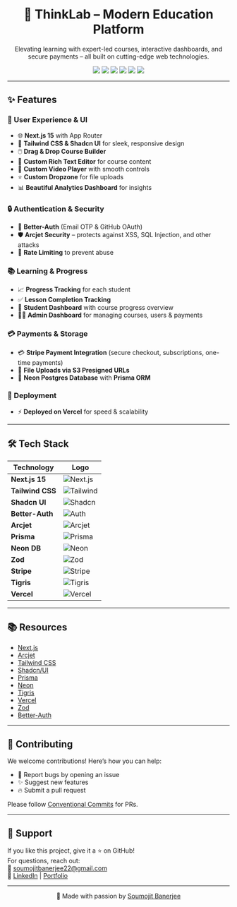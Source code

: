 <h1 align="center">🚀 ThinkLab – Modern Education Platform</h1>

<p align="center">
  Elevating learning with expert-led courses, interactive dashboards, and secure payments – 
  all built on cutting-edge web technologies.
</p>

<p align="center">
  <img src="https://img.shields.io/badge/Next.js-000000?style=for-the-badge&logo=nextdotjs&logoColor=white" />
  <img src="https://img.shields.io/badge/TailwindCSS-38B2AC?style=for-the-badge&logo=tailwind-css&logoColor=white" />
  <img src="https://img.shields.io/badge/Shadcn_UI-000000?style=for-the-badge&logo=radix-ui&logoColor=white" />
  <img src="https://img.shields.io/badge/Prisma-2D3748?style=for-the-badge&logo=prisma&logoColor=white" />
  <img src="https://img.shields.io/badge/Stripe-635BFF?style=for-the-badge&logo=stripe&logoColor=white" />
  <img src="https://img.shields.io/badge/Vercel-000000?style=for-the-badge&logo=vercel&logoColor=white" />
</p>

---

## ✨ Features  

### 🎨 User Experience & UI
- 🌐 **Next.js 15** with App Router  
- 🎨 **Tailwind CSS & Shadcn UI** for sleek, responsive design  
- 🖱️ **Drag & Drop Course Builder**  
- 📝 **Custom Rich Text Editor** for course content  
- 🎥 **Custom Video Player** with smooth controls  
- ⭐ **Custom Dropzone** for file uploads  
- 📊 **Beautiful Analytics Dashboard** for insights  

### 🔒 Authentication & Security
- 🔑 **Better-Auth** (Email OTP & GitHub OAuth)  
- 🛡️ **Arcjet Security** – protects against XSS, SQL Injection, and other attacks  
- 🚫 **Rate Limiting** to prevent abuse  

### 📚 Learning & Progress
- 📈 **Progress Tracking** for each student  
- ✅ **Lesson Completion Tracking**  
- 👤 **Student Dashboard** with course progress overview  
- 🧑‍💼 **Admin Dashboard** for managing courses, users & payments  

### 💳 Payments & Storage
- 💳 **Stripe Payment Integration** (secure checkout, subscriptions, one-time payments)  
- 📁 **File Uploads via S3 Presigned URLs**  
- 💾 **Neon Postgres Database** with **Prisma ORM**  

### 🚀 Deployment
- ⚡ **Deployed on Vercel** for speed & scalability  

---

## 🛠️ Tech Stack  

| Technology        | Logo |
|-------------------|------|
| **Next.js 15**    | ![Next.js](https://img.shields.io/badge/Next.js-000000?style=flat&logo=nextdotjs&logoColor=white) |
| **Tailwind CSS**  | ![Tailwind](https://img.shields.io/badge/Tailwind-38B2AC?style=flat&logo=tailwind-css&logoColor=white) |
| **Shadcn UI**     | ![Shadcn](https://img.shields.io/badge/Shadcn_UI-000000?style=flat&logo=radix-ui&logoColor=white) |
| **Better-Auth**   | ![Auth](https://img.shields.io/badge/BetterAuth-6366F1?style=flat&logo=github&logoColor=white) |
| **Arcjet**        | ![Arcjet](https://img.shields.io/badge/Arcjet-2563EB?style=flat&logo=shield&logoColor=white) |
| **Prisma**        | ![Prisma](https://img.shields.io/badge/Prisma-2D3748?style=flat&logo=prisma&logoColor=white) |
| **Neon DB**       | ![Neon](https://img.shields.io/badge/Neon-00E599?style=flat&logo=postgresql&logoColor=white) |
| **Zod**           | ![Zod](https://img.shields.io/badge/Zod-0A7EA4?style=flat&logo=typescript&logoColor=white) |
| **Stripe**        | ![Stripe](https://img.shields.io/badge/Stripe-635BFF?style=flat&logo=stripe&logoColor=white) |
| **Tigris**        | ![Tigris](https://img.shields.io/badge/Tigris-00A9FF?style=flat&logo=cloudflare&logoColor=white) |
| **Vercel**        | ![Vercel](https://img.shields.io/badge/Vercel-000000?style=flat&logo=vercel&logoColor=white) |

---

## 📚 Resources  

- [Next.js](https://nextjs.org)  
- [Arcjet](https://launch.arcjet.com/BSFyrhW)  
- [Tailwind CSS](https://tailwindcss.com)  
- [Shadcn/UI](https://ui.shadcn.com)  
- [Prisma](https://prisma.io)  
- [Neon](https://neon.tech/)  
- [Tigris](https://www.tigrisdata.com/)  
- [Vercel](https://vercel.com/)  
- [Zod](https://zod.dev/)  
- [Better-Auth](https://www.better-auth.com/)  

---

## 🤝 Contributing  

We welcome contributions! Here’s how you can help:  

- 🐛 Report bugs by opening an issue  
- ✨ Suggest new features  
- 🔥 Submit a pull request  

Please follow [Conventional Commits](https://www.conventionalcommits.org/) for PRs.  

---

## 📩 Support  

If you like this project, give it a ⭐ on GitHub!  
For questions, reach out:  
📧 soumojitbanerjee22@gmail.com  
🔗 [LinkedIn](https://www.linkedin.com/in/soumojit-banerjee-4914b3228/) | [Portfolio](https://soumojit.vercel.app)  

---

<p align="center">💖 Made with passion by <a href="https://soumojit.vercel.app">Soumojit Banerjee</a></p>
